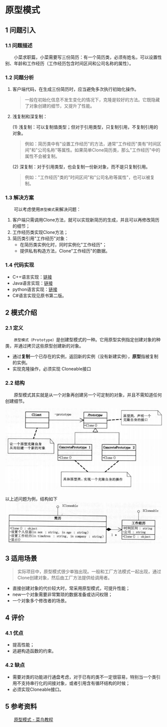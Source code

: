 # 原型模式

## 1 问题引入

### 1.1 问题描述

&emsp;&emsp;小菜求职篇，小菜需要写三份简历：有一个简历类，必须有姓名，可以设置性别、年龄和工作经历（工作经历包含时间区间和公司名称的属性）。

### 1.2 问题分析
1. 客户端代码，在生成三份简历时，应当避免多次执行初始化操作。
    > 一般在初始化信息不发生变化的情况下，克隆是较好的方法。它既隐藏了对象创建的细节，又提升了性能。

2. 浅复制和深复制：

    (1) 浅复制：可以复制值类型；但对于引用类型，只复制引用，不复制引用的对象。
    > 例如：简历类中有"设置工作经历"的方法，通常"工作经历"类有"时间区间"和"公司名称"等属性。如果简单Clone简历类，那么"工作经历"中的属性不会被复制。

    (2) 深复制：对于引用类型，也会复制一份新对象，而不是只复制引用。
    > 例如："工作经历"类的"时间区间"和"公司名称等属性"，也可以被复制。

### 1.3 解决方案

&emsp;&emsp;可以考虑使用`原型模式`来解决问题：
1. 客户端只需调用Clone方法，就可以实现新简历的生成，并且可以再修改简历的细节；
2. 工作经历类实现Clone方法；
3. 简历类引用"工作经历"对象：
    - 在简历类实例化时，同时实例化"工作经历"；
    - 提供私有构造方法，Clone"工作经历"的数据。

### 1.4 代码实现

* C++语言实现：[链接]("https://github.com/datawhalechina/sweetalk-design-pattern/src/design_patterns/cpp/prototype/")
* Java语言实现：[链接]("https://github.com/datawhalechina/sweetalk-design-pattern/src/design_patterns/java/prototype/")
* python语言实现：[链接]("https://github.com/datawhalechina/sweetalk-design-pattern/src/design_patterns/python/prototype/Prototype.py")
* C#语言实现见原书第二版。

## 2 模式介绍

### 2.1 定义

&emsp;&emsp;`原型模式（Prototype）`是创建型模式的一种。它用原型实例指定创建对象的种类，并通过拷贝这些原型创建新的对象。
- 通过**复制**一个已存在的实例，返回新的实例（没有新建实例），**原型**指被复制的实例。
- 实现克隆操作，必须实现 Cloneable接口

### 2.2 结构

&emsp;&emsp;原型模式其实就是从一个对象再创建另一个可定制的对象，并且不需知道任何创建细节。

![原型模式UML](img/prototype/PrototypeUML.png)

以上述问题为例，结构如下
![问题实例的UML](img/prototype/ResumeUML.png)

## 3 适用场景

> 实际项目中，原型模式很少单独出现。一般和工厂方法模式一起出现，通过Clone创建对象，然后由工厂方法提供给调用者。

- 直接创建对象的代价较大时，常采用原型模式，可提升性能；
- new一个对象需要非常繁琐的数据准备或访问权限；
- 一个对象多个修改者的场景。

## 4 评价
### 4.1 优点
- 提高性能；
- 逃避构造函数的约束。

### 4.2 缺点
- 需要对类的功能进行通盘考虑，对于已有的类不一定很容易，特别当一个类引用不支持串行化的间接对象，或者引用含有循环结构的时候；
- 必须实现Cloneable接口。

## 5 参考资料
&emsp;&emsp;[原型模式 - 菜鸟教程](https://www.runoob.com/design-pattern/prototype-pattern.html)